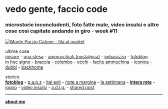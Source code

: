 # vedo gente, faccio code        

### microstorie inconcludenti, foto fatte male, video insulsi e altre cose così capitate andando in giro - week #11     

[![](https://drive.google.com/uc?id=1WnuOt0OYxMCSSZqxtIbfzr-b8UZo7DO2 "Monte Porzio Catone - fila al market")](https://www.flickr.com/photos/cacioman)  

ultime cose   
[misure](https://cacioman.github.io/20wk11-lasettimana.html) - [una stesa](https://cacioman.github.io/20wk11-unastesa-acasa.html) - [ammucchiati (nostalgica)](https://www.flickr.com/gp/cacioman/0129i8) - [imbarazzo](https://cacioman.github.io/19wk37-inattese-interarete.html) - [fotoblog](https://www.flickr.com/photos/cacioman)  
[in hoc signo](https://cacioman.github.io/20wk10-lasettimana.html) - [braccia](https://cacioman.github.io/20wk10-braccia-papz.html) - [colombo](https://cacioman.github.io/19wk37-colombo-interarete.html) - [occhi](https://www.flickr.com/gp/cacioman/M64eq1) - [facite ammuchina](https://cacioman.github.io/20wk09-lasettimana.html) - [iconica](https://www.flickr.com/gp/cacioman/iXxqFj) - [dubbi](https://cacioman.github.io/20wk08-lasettimana.html) - [backhome](https://youtu.be/DR948G9uoOQ)         

storico  
[**fotoblog**](https://www.flickr.com/photos/cacioman) - [p.a.p.z](https://cacioman.github.io/papz.html) - [ital exit](https://cacioman.github.io/italexit.html) - [note a margine](https://cacioman.github.io/incrociati.html) - [la settimana](https://cacioman.github.io/lasettimana.html) - [**intera rete**](https://cacioman.github.io/interarete.html) - [jogno](https://cacioman.github.io/jogno.html) - [video insulsi](https://www.youtube.com/channel/UCDoy-lXaaJVugJ9bLVSXGJw?view_as=subscriber) - [a.d.l.g.](https://www.youtube.com/channel/UC8B2bq3VdPtSeLzryWwNAlQ) - [shared post](https://t.me/cacioshared)     

---
 [**about me**](https://cacioman.github.io/aboutme.html)  
